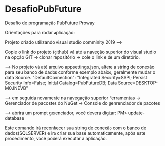 # DesafioPubFuture
Desafio de programação PubFuture Proway

Orientações para rodar aplicação:

Projeto criado utilizando visual studio comminity 2019 -->

Copie o link do projeto (github) vá até a naveção superior do visual studio na opção GIT -> clonar repositório -> cole o link e de um diretório.

--> No projeto vá até arquivo appsettings.json, altere a string de conexão para seu banco de dados conforme exemplo abaixo, geralmente mudar o data Source.
    "DefaultConnection": "Integrated Security=SSPI; Persist Security Info=False; Initial Catalog=PubFutureDB; Data Source=DESKTOP-M0JNEVB"
    
--> em seguida novamente na navegação superior Ferramentas -> Gerenciador de pacostes do NuGet -> Console do genrenciador de pacotes

--> abrirá um prompt gerenciador, você deverá  digitar:
PM> update-database

Este comando irá reconhecer sua string de conexão com o banco de dados(SQLSERVER) e irá criar sua base automaticamente, após este procedimento, você poderá executar a aplicação.
